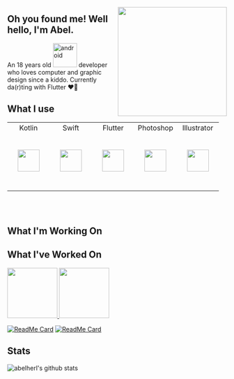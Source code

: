 <img align='right' src="https://i.pinimg.com/originals/3f/2b/74/3f2b7432958ae4deaceed4e28b5322ed.gif" height="250"><h2>Oh you found me! Well hello, I'm Abel.</h2>
<p>An 18 years old <img src="https://cdn.svgporn.com/logos/android.svg" width="55" alt="android"> developer who loves computer and graphic design since a kiddo. Currently da(r)ting with Flutter ♥🤫</p>
  
## What I use
<table>
  <tbody>
    <tr valign="top">
      <td width="20%" align="center">
        <span>Kotlin</span><br><br><br>
        <img height="50px" src="https://cdn.svgporn.com/logos/kotlin.svg"><br><br><br>
      </td>
      <td width="20%" align="center">
        <span>Swift</span><br><br><br>
        <img height="50px" src="https://cdn.svgporn.com/logos/swift.svg"><br><br><br>
      </td>
      <td width="20%" align="center">
        <span>Flutter</span><br><br><br>
        <img height="50px" src="https://cdn.svgporn.com/logos/flutter.svg"><br><br><br>
      </td>
      <td width="20%" align="center">
        <span>Photoshop</span><br><br><br>
        <img height="50px" src="https://cdn.worldvectorlogo.com/logos/photoshop-cc.svg"><br><br><br>
      </td>
      <td width="20%" align="center">
        <span>Illustrator</span><br><br><br>
        <img height="50px" src="https://cdn.worldvectorlogo.com/logos/adobe-illustrator-cc.svg"><br><br><br>
      </td>
    </tr>
  </tbody>
</table><br><br>

## What I'm Working On


## What I've Worked On

<a href="https://github.com/abelherl/antrian">
  <img src="https://github-readme-stats.vercel.app/api/pin/?username=abelherl&repo=antrian&theme=default" height="115"/>
</a>
<a href="https://github.com/abelherl/smkc-covid">
  <img src="https://github-readme-stats.vercel.app/api/pin/?username=abelherl&repo=smkc-covid&theme=default" height="115"/>
</a>

[![ReadMe Card](https://github-readme-stats.vercel.app/api/pin/?username=abelherl&repo=antrian&theme=default)](https://github.com/abelherl/antrian)
[![ReadMe Card](https://github-readme-stats.vercel.app/api/pin/?username=abelherl&repo=smkc-covid&theme=default)](https://github.com/abelherl/smkc-covid)

## Stats

![abelherl's github stats](https://github-readme-stats.vercel.app/api?username=abelherl&show_icons=true&theme=default)

